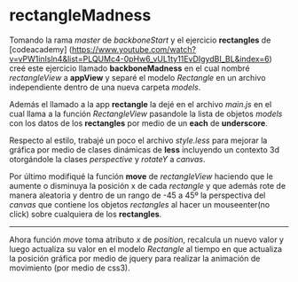 # rectangleMadness

Tomando la rama *master* de *backboneStart* y el ejercicio **rectangles** de [codeacademy] (https://www.youtube.com/watch?v=vPW1inIsln4&list=PLQUMc4-0pHw6_vUL1ty11EvDIgydBI_BL&index=6) creé este ejercicio llamado **backboneMadness** en el cual nombré *rectangleView* a **appView** y separé el modelo *Rectangle* en un archivo independiente dentro de una nueva carpeta *models*. 

Además el llamado a la app **rectangle** la dejé en el archivo *main.js* en el cual llama a la función *RectangleView*  pasandole la lista de objetos *models* con los datos de los **rectangles** por medio de un **each** de **underscore**.

Respecto al estilo, trabajé un poco el archivo *style.less* para mejorar la gráfica por medio de clases dinámicas de **less** incluyendo un contexto 3d otorgándole la clases *perspective* y *rotateY* a *canvas*.

Por último modifiqué la función **move** de *rectangleView* haciendo que le aumente o disminuya la posición x de cada *rectangle* y que además rote de manera aleatoria y dentro de un rango de -45 a 45º la perspectiva del *canvas* que contiene los objetos *rectangles* al hacer un mouseenter(no click) sobre cualquiera de los **rectangles**.

___

Ahora función *move* toma atributo *x* de *position*, recalcula un nuevo valor y luego actualiza su valor en el modelo *Rectangle* al tiempo en que actualiza la posición gráfica por medio de jquery para realizar la animación de movimiento (por medio de css3).
